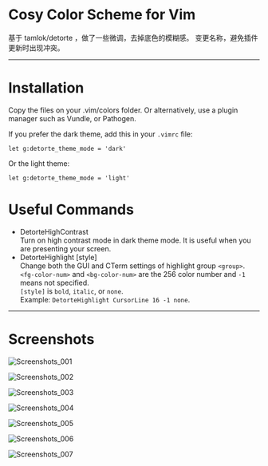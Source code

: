 # Cosy Color Scheme for Vim
基于 tamlok/detorte ，做了一些微调，去掉底色的模糊感。
变更名称，避免插件更新时出现冲突。

***
# Installation
Copy the files on your .vim/colors folder. Or alternatively, use a plugin manager such as Vundle, or Pathogen.

If you prefer the dark theme, add this in your `.vimrc` file:

```
let g:detorte_theme_mode = 'dark'
```

Or the light theme:

```
let g:detorte_theme_mode = 'light'
```

# Useful Commands
- DetorteHighContrast  
Turn on high contrast mode in dark theme mode. It is useful when you are presenting your screen.
- DetorteHighlight <group> <fg-color-num> <bg-color-num> [style]  
Change both the GUI and CTerm settings of highlight group `<group>`. `<fg-color-num>` and `<bg-color-num>` are the 256 color number and `-1` means not specified.  
`[style]` is `bold`, `italic`, or `none`.  
Example: `DetorteHighlight CursorLine 16 -1 none`.

***
# Screenshots
![Screenshots_001](https://github.com/tamlok/detorte/blob/master/screenshots/detorte_001.png)

![Screenshots_002](https://github.com/tamlok/detorte/blob/master/screenshots/detorte_002.png)

![Screenshots_003](https://github.com/tamlok/detorte/blob/master/screenshots/detorte_003.png)

![Screenshots_004](https://github.com/tamlok/detorte/blob/master/screenshots/detorte_004.png)

![Screenshots_005](https://github.com/tamlok/detorte/blob/master/screenshots/detorte_005.png)

![Screenshots_006](https://github.com/tamlok/detorte/blob/master/screenshots/detorte_006.png)

![Screenshots_007](https://github.com/tamlok/detorte/blob/master/screenshots/detorte_007.png)

